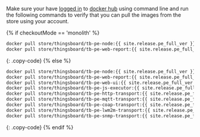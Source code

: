Make sure your have [logged in](https://docs.docker.com/engine/reference/commandline/login/) to [docker hub](https://hub.docker.com/) using command line 
and run the following commands to verify that you can pull the images from the store using your account.

{% if checkoutMode == 'monolith' %}
```bash
docker pull store/thingsboard/tb-pe-node:{{ site.release.pe_full_ver }}
docker pull store/thingsboard/tb-pe-web-report:{{ site.release.pe_full_ver }}
```
{: .copy-code}
{% else %}
```bash
docker pull store/thingsboard/tb-pe-node:{{ site.release.pe_full_ver }}
docker pull store/thingsboard/tb-pe-web-report:{{ site.release.pe_full_ver }}
docker pull store/thingsboard/tb-pe-web-ui:{{ site.release.pe_full_ver }}
docker pull store/thingsboard/tb-pe-js-executor:{{ site.release.pe_full_ver }}
docker pull store/thingsboard/tb-pe-http-transport:{{ site.release.pe_full_ver }}
docker pull store/thingsboard/tb-pe-mqtt-transport:{{ site.release.pe_full_ver }}
docker pull store/thingsboard/tb-pe-coap-transport:{{ site.release.pe_full_ver }}
docker pull store/thingsboard/tb-pe-lwm2m-transport:{{ site.release.pe_full_ver }}
docker pull store/thingsboard/tb-pe-snmp-transport:{{ site.release.pe_full_ver }}
```
{: .copy-code}
{% endif %}


